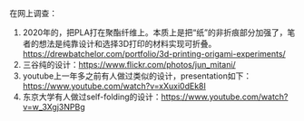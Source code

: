 在网上调查：
1. 2020年的，把PLA打在聚酯纤维上。本质上是把“纸”的非折痕部分加强了，笔者的想法是纯靠设计和选择3D打印的材料实现可折叠。https://drewbatchelor.com/portfolio/3d-printing-origami-experiments/
2. 三谷纯的设计：https://www.flickr.com/photos/jun_mitani/
3. youtube上一年多之前有人做过类似的设计，presentation如下：https://www.youtube.com/watch?v=xXuxi0dEk8I
4. 东京大学有人做过self-folding的设计：https://www.youtube.com/watch?v=w_3Xgj3NPBg


